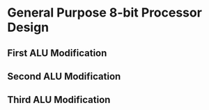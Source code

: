 # General Purpose 8-bit Processor Design
## First ALU Modification
## Second ALU Modification
## Third ALU Modification
